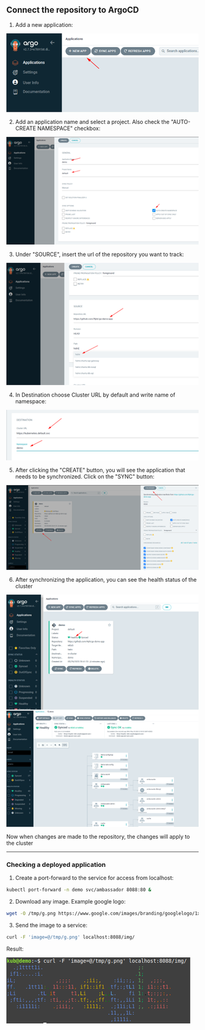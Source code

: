 ## Connect the repository to ArgoCD

1. Add a new application:

![Add application](.data/argo01w4t5.png)

2. Add an application name and select a project. Also check the "AUTO-CREATE NAMESPACE" checkbox:

![Add name application](.data/argo02w4t5.png)

3. Under "SOURCE", insert the url of the repository you want to track:

![Add source](.data/argo03w4t5.png)

4. In Destination choose Cluster URL by default and write name of namespace:

![Add destination](.data/argo04w4t5.png)

5. After clicking the "CREATE" button, you will see the application that needs to be synchronized. Click on the "SYNC" button:

![sync button](.data/argo05w4t5.png)

6. After synchronizing the application, you can see the health status of the cluster

![status aplication 1](.data/argo06w4t5.png)
![status aplication 2](.data/argo07w4t5.png)

Now when changes are made to the repository, the changes will apply to the cluster

---
### Checking a deployed application 
1. Create a port-forward to the service for access from localhost:

```bash
kubectl port-forward -n demo svc/ambassador 8088:80 &
```

2. Download any image. Example google logo:

```bash
wget -O /tmp/g.png https://www.google.com/images/branding/googlelogo/1x/googlelogo_color_272x92dp.png
```

3. Send the image to a service:

```bash
curl -F 'image=@/tmp/g.png' localhost:8088/img/
```

Result:

![application output](.data/argo08w4t5.png)
